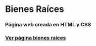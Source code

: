 # Bienes Raíces 
### Página web creada en HTML y CSS
### [Ver página bienes raíces](https://4viv.github.io/bienesraices/)
